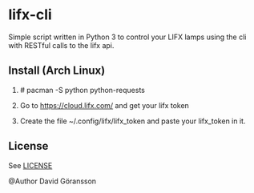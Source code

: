# lifx-cli
Simple script written in Python 3 to control your LIFX lamps using the cli with RESTful calls to the lifx api. 

## Install (Arch Linux)
1. \# pacman -S python python-requests

2. Go to https://cloud.lifx.com/ and get your lifx token

3. Create the file ~/.config/lifx/lifx_token and paste your lifx_token in it.

## License
See [LICENSE](LICENSE.md)

@Author David Göransson
